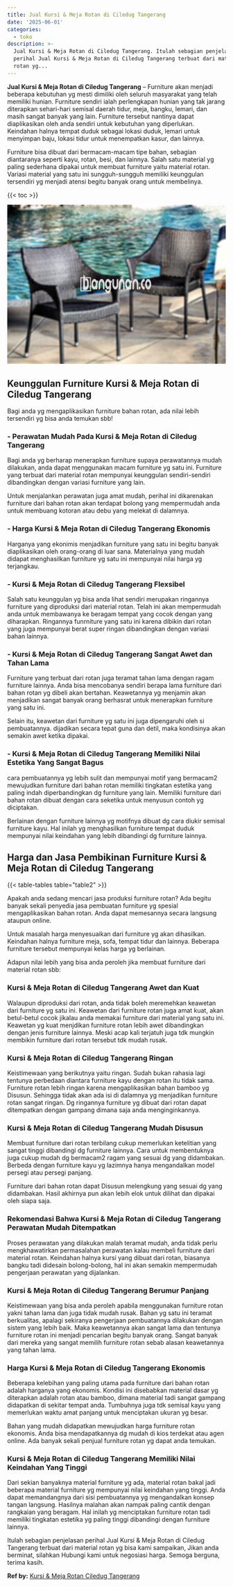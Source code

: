 ```yaml
---
title: Jual Kursi & Meja Rotan di Ciledug Tangerang
date: '2025-06-01'
categories:
  - toko
description: >-
  Jual Kursi & Meja Rotan di Ciledug Tangerang. Itulah sebagian penjelasan
  perihal Jual Kursi & Meja Rotan di Ciledug Tangerang terbuat dari material
  rotan yg...
---
```


**Jual Kursi & Meja Rotan di Ciledug Tangerang** – Furniture akan menjadi beberapa kebutuhan yg mesti dimiliki oleh seluruh masyarakat yang telah memiliki hunian. Furniture sendiri ialah perlengkapan hunian yang tak jarang diterapkan sehari-hari semisal daerah tidur, meja, bangku, lemari, dan masih sangat banyak yang lain. Furniture tersebut nantinya dapat diaplikasikan oleh anda sendiri untuk kebutuhan yang diperlukan. Keindahan halnya tempat duduk sebagai lokasi duduk, lemari untuk menyimpan baju, lokasi tidur untuk menempatkan kasur, dan lainnya.

Furniture bisa dibuat dari bermacam-macam tipe bahan, sebagian diantaranya seperti kayu, rotan, besi, dan lainnya. Salah satu material yg paling sederhana dipakai untuk membuat furniture yaitu material rotan. Variasi material yang satu ini sungguh-sungguh memiliki keunggulan tersendiri yg menjadi atensi begitu banyak orang untuk membelinya.

{{< toc >}}

![Jual Kursi & Meja Rotan di Ciledug Tangerang](/images/kursi-meja-rotan-murah32.png)

## Keunggulan Furniture Kursi & Meja Rotan di Ciledug Tangerang

Bagi anda yg mengaplikasikan furniture bahan rotan, ada nilai lebih tersendiri yg bisa anda temukan sbb!

### \- Perawatan Mudah Pada Kursi & Meja Rotan di Ciledug Tangerang

Bagi anda yg berharap menerapkan furniture supaya perawatannya mudah dilakukan, anda dapat menggunakan macam furniture yg satu ini. Furniture yang terbuat dari material rotan mempunyai keunggulan sendiri-sendiri dibandingkan dengan variasi furniture yang lain.

Untuk menjalankan perawatan juga amat mudah, perihal ini dikarenakan furniture dari bahan rotan akan terdapat bolong yang mempermudah anda untuk membuang kotoran atau debu yang melekat di dalamnya.

### \- Harga Kursi & Meja Rotan di Ciledug Tangerang Ekonomis

Harganya yang ekonimis menjadikan furniture yang satu ini begitu banyak diaplikasikan oleh orang-orang di luar sana. Materialnya yang mudah didapat menghasilkan furniture yg satu ini mempunyai nilai harga yg terjangkau.

### \- Kursi & Meja Rotan di Ciledug Tangerang Flexsibel

Salah satu keunggulan yg bisa anda lihat sendiri merupakan ringannya furniture yang diproduksi dari material rotan. Telah ini akan mempermudah anda untuk membawanya ke beragam tempat yang cocok dengan yang diharapkan. Ringannya funrniture yang satu ini karena dibikin dari rotan yang juga mempunyai berat super ringan dibandingkan dengan variasi bahan lainnya.

### \- Kursi & Meja Rotan di Ciledug Tangerang Sangat Awet dan Tahan Lama

Furniture yang terbuat dari rotan juga teramat tahan lama dengan ragam furniture lainnya. Anda bisa mencobanya sendiri berapa lama furniture dari bahan rotan yg dibeli akan bertahan. Keawetannya yg menjamin akan menjadikan sangat banyak orang berhasrat untuk menerapkan furniture yang satu ini.

Selain itu, keawetan dari furniture yg satu ini juga dipengaruhi oleh si pembuatannya. dijadikan secara tepat guna dan detil, maka kondisinya akan semakin awet ketika dipakai.

### \- Kursi & Meja Rotan di Ciledug Tangerang Memiliki Nilai Estetika Yang Sangat Bagus

cara pembuatannya yg lebih sulit dan mempunyai motif yang bermacam2 mewujudkan furniture dari bahan rotan memiliki tingkatan estetika yang paling indah diperbandingkan dg furniture yang lain. Memiliki furniture dari bahan rotan dibuat dengan cara seketika untuk menyusun contoh yg diciptakan.

Berlainan dengan furniture lainnya yg motifnya dibuat dg cara diukir semisal furniture kayu. Hal inilah yg menghasilkan furniture tempat duduk mempunyai nilai keindahan yang lebih dibandingi dg furniture lainnya.

## Harga dan Jasa Pembikinan Furniture Kursi & Meja Rotan di Ciledug Tangerang

{{< table-tables table="table2" >}}

Apakah anda sedang mencari jasa produksi furniture rotan? Ada begitu banyak sekali penyedia jasa pembuatan furniture yg spesial mengaplikasikan bahan rotan. Anda dapat memesannya secara langsung ataupun online.

Untuk masalah harga menyesuaikan dari furniture yg akan dihasilkan. Keindahan halnya furniture meja, sofa, tempat tidur dan lainnya. Beberapa furniture tersebut mempunyai kelas harga yg berlainan.

Adapun nilai lebih yang bisa anda peroleh jika membuat furniture dari material rotan sbb:

### Kursi & Meja Rotan di Ciledug Tangerang Awet dan Kuat

Walaupun diproduksi dari rotan, anda tidak boleh meremehkan keawetan dari furniture yg satu ini. Keawetan dari furniture rotan juga amat kuat, akan betul-betul cocok jikalau anda memakai furniture dari material yang satu ini. Keawetan yg kuat menjdikan furniture rotan lebih awet dibandingkan dengan jenis furniture lainnya. Meski acap kali terjatuh juga tdk mungkin membikin furniture dari rotan tersebut tdk mudah rusak.

### Kursi & Meja Rotan di Ciledug Tangerang Ringan

Keistimewaan yang berikutnya yaitu ringan. Sudah bukan rahasia lagi tentunya perbedaan diantara furniture kayu dengan rotan itu tidak sama. Furniture rotan lebih ringan karena mengaplikasikan bahan bamboo yg Disusun. Sehingga tidak akan ada isi di dalamnya yg menjadikan furniture rotan sangat ringan. Dg ringannya furniture yg dibuat dari rotan dapat ditempatkan dengan gampang dimana saja anda menginginkannya.

### Kursi & Meja Rotan di Ciledug Tangerang Mudah Disusun

Membuat furniture dari rotan terbilang cukup memerlukan ketelitian yang sangat tinggi dibandingi dg furniture lainnya. Cara untuk membentuknya juga cukup mudah dg bermacam2 ragam yang sesuai dg yang didambakan. Berbeda dengan furniture kayu yg lazimnya hanya mengandalkan model persegi atau persegi panjang.

Furniture dari bahan rotan dapat Disusun melengkung yang sesuai dg yang didambakan. Hasil akhirnya pun akan lebih elok untuk dilihat dan dipakai oleh siapa saja.

### Rekomendasi Bahwa Kursi & Meja Rotan di Ciledug Tangerang Perawatan Mudah Ditempatkan

Proses perawatan yang dilakukan malah teramat mudah, anda tidak perlu mengkhawatirkan permasalahan perawatan kalau membeli furniture dari material rotan. Keindahan halnya kursi yang dibuat dari rotan, biasanya bangku tadi didesain bolong-bolong, hal ini akan semakin mempermudah pengerjaan perawatan yang dijalankan.

### Kursi & Meja Rotan di Ciledug Tangerang Berumur Panjang

Keistimewaan yang bisa anda peroleh apabila menggunakan furniture rotan yakni tahan lama dan juga tidak mudah rusak. Bahan yg satu ini teramat berkualitas, apalagi sekiranya pengerjaan pembuatannya dilakukan dengan sistem yang lebih baik. Maka keawetannya akan sangat lama dan tentunya furniture rotan ini menjadi pencarian begitu banyak orang. Sangat banyak dari mereka yang sangat memilih furniture rotan sebab alasan keawetannya yang tahan lama.

### Harga Kursi & Meja Rotan di Ciledug Tangerang Ekonomis

Beberapa kelebihan yang paling utama pada furniture dari bahan rotan adalah harganya yang ekonomis. Kondisi ini disebabkan material dasar yg diterapkan adalah rotan atau bamboo, dimana material tadi sangat gampang didapatkan di sekitar tempat anda. Tumbuhnya juga tdk semisal kayu yang memerlukan waktu amat panjang untuk menciptakan ukuran yg besar.

Bahan yang mudah didapatkan mewujudkan harga furniture rotan ekonomis. Anda bisa mendapatkannya dg mudah di kios terdekat atau agen online. Ada banyak sekali penjual furniture rotan yg dapat anda temukan.

### Kursi & Meja Rotan di Ciledug Tangerang Memiliki Nilai Keindahan Yang Tinggi

Dari sekian banyaknya material furniture yg ada, material rotan bakal jadi beberapa material furniture yg mempunyai nilai keindahan yang tinggi. Anda dapat memandangnya dari sisi pembuatannya yg mengandalkan konsep tangan langsung. Hasilnya malahan akan nampak paling cantik dengan rangkaian yang beragam. Hal inilah yg menciptakan furniture rotan tadi memiliki tingkatan estetika yg paling tinggi dibandingi dengan furniture lainnya.

Itulah sebagian penjelasan perihal Jual Kursi & Meja Rotan di Ciledug Tangerang terbuat dari material rotan yg bisa kami sampaikan, Jikan anda berminat, silahkan Hubungi kami untuk negosiasi harga. Semoga berguna, terima kasih.

**Ref by:** [Kursi & Meja Rotan Ciledug Tangerang](https://id.wikipedia.org/wiki/Kursi)
